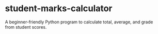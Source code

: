 # student-marks-calculator
A beginner-friendly Python program to calculate total, average, and grade from student scores.
